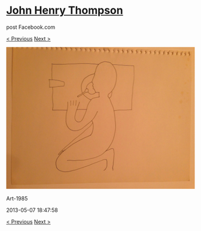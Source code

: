 # [John Henry Thompson](../README.md)
post Facebook.com

[< Previous](2013-05-20-1.md) [Next >](2013-05-07-2.md)

[![](../media/2013-05-07/Art-1985.jpg)](../README.md)

Art-1985

2013-05-07 18:47:58

[< Previous](2013-05-20-1.md) [Next >](2013-05-07-2.md)